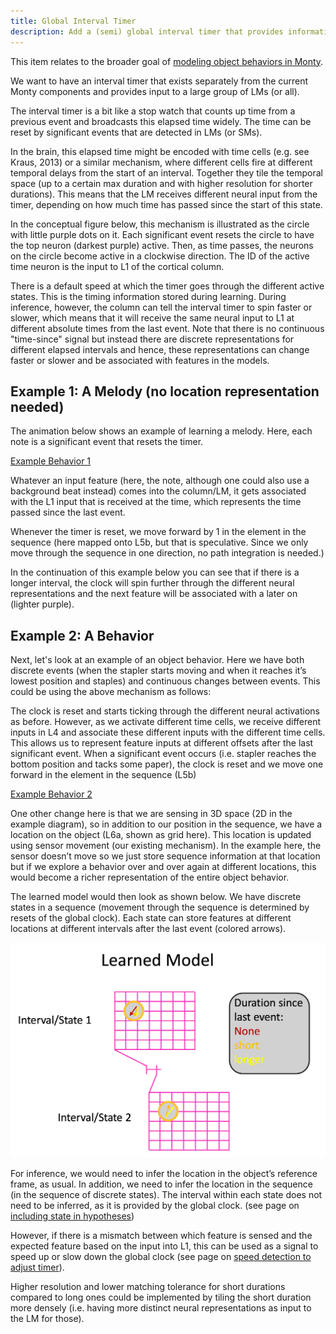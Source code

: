 ```yaml
---
title: Global Interval Timer
description: Add a (semi) global interval timer that provides information about time elapsed since the last event to LMs.
---
```


This item relates to the broader goal of [modeling object behaviors in Monty](../../theory/recent-progress/object-behaviors.md#implementation-in-monty).

We want to have an interval timer that exists separately from the current Monty components and provides input to a large group of LMs (or all).

The interval timer is a bit like a stop watch that counts up time from a previous event and broadcasts this elapsed time widely. The time can be reset by significant events that are detected in LMs (or SMs).

In the brain, this elapsed time might be encoded with time cells (e.g. see Kraus, 2013) or a similar mechanism, where different cells fire at different temporal delays from the start of an interval. Together they tile the temporal space (up to a certain max duration and with higher resolution for shorter durations). This means that the LM receives different neural input from the timer, depending on how much time has passed since the start of this state.

In the conceptual figure below, this mechanism is illustrated as the circle with little purple dots on it. Each significant event resets the circle to have the top neuron (darkest purple) active. Then, as time passes, the neurons on the circle become active in a clockwise direction. The ID of the active time neuron is the input to L1 of the cortical column.

There is a default speed at which the timer goes through the different active states. This is the timing information stored during learning. During inference, however, the column can tell the interval timer to spin faster or slower, which means that it will receive the same neural input to L1 at different absolute times from the last event. Note that there is no continuous "time-since" signal but instead there are discrete representations for different elapsed intervals and hence, these representations can change faster or slower and be associated with features in the models.

## Example 1: A Melody (no location representation needed)

The animation below shows an example of learning a melody. Here, each note is a significant event that resets the timer.

[Example Behavior 1](https://res.cloudinary.com/dtnazefys/video/upload/Time_in_Behaviors_Expl1.mp4)

Whatever an input feature (here, the note, although one could also use a background beat instead) comes into the column/LM, it gets associated with the L1 input that is received at the time, which represents the time passed since the last event.

Whenever the timer is reset, we move forward by 1 in the element in the sequence (here mapped onto L5b, but that is speculative. Since we only move through the sequence in one direction, no path integration is needed.)

In the continuation of this example below you can see that if there is a longer interval, the clock will spin further through the different neural representations and the next feature will be associated with a later on (lighter purple). 

## Example 2: A Behavior

Next, let's look at an example of an object behavior. Here we have both discrete events (when the stapler starts moving and when it reaches it’s lowest position and staples) and continuous changes between events. This could be using the above mechanism as follows:

The clock is reset and starts ticking through the different neural activations as before. However, as we activate different time cells, we receive different inputs in L4 and associate these different inputs with the different time cells. This allows us to represent feature inputs at different offsets after the last significant event. When a significant event occurs (i.e. stapler reaches the bottom position and tacks some paper), the clock is reset and we move one forward in the element in the sequence (L5b)

[Example Behavior 2](https://res.cloudinary.com/dtnazefys/video/upload/Time_in_Behaviors_expl2.mp4)

One other change here is that we are sensing in 3D space (2D in the example diagram), so in addition to our position in the sequence, we have a location on the object (L6a, shown as grid here). This location is updated using sensor movement (our existing mechanism). In the example here, the sensor doesn’t move so we just store sequence information at that location but if we explore a behavior over and over again at different locations, this would become a richer representation of the entire object behavior.

The learned model would then look as shown below. We have discrete states in a sequence (movement through the sequence is determined by resets of the global clock). Each state can store features at different locations at different intervals after the last event (colored arrows).

![Learned behavior model. For each state Monty stored different features at different locations. Additionally, within a state, different features can be associated with different temporal offsets since the beginning of the interval.](../../figures/future-work/behavior_model.png#width=600px)

For inference, we would need to infer the location in the object’s reference frame, as usual. In addition, we need to infer the location in the sequence (in the sequence of discrete states). The interval within each state does not need to be inferred, as it is provided by the global clock. (see page on [including state in hypotheses](../learning-module-improvements/include-state-in-hypotheses.md))

However, if there is a mismatch between which feature is sensed and the expected feature based on the input into L1, this can be used as a signal to speed up or slow down the global clock (see page on [speed detection to adjust timer](../learning-module-improvements/speed-detection-to-adjust-timer.md)).

Higher resolution and lower matching tolerance for short durations compared to long ones could be implemented by tiling the short duration more densely (i.e. having more distinct neural representations as input to the LM for those).

